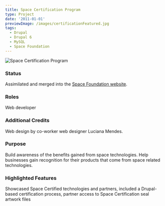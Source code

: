 ```yaml
---
title: Space Certification Program
type: Project
date: '2011-01-01'
previewImage: /images/certificationFeatured.jpg
tags:
  - Drupal
  - Drupal 6
  - MySQL
  - Space Foundation
---
```

![Space Certification Program](/images/certificationwebsite.jpg)

### Status

Assimilated and merged into the [Space Foundation website](https://www.spacefoundation.org).

### Roles

Web developer

### Additional Credits

Web design by co-worker web designer Luciana Mendes.

### Purpose

Build awareness of the benefits gained from space technologies. Help businesses gain recognition for their products that come from space related technologies.

### Highlighted Features

Showcased Space Certified technologies and partners, included a Drupal-based certification process, partner access to Space Certification seal artwork files
